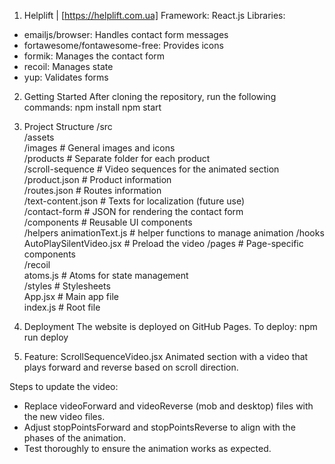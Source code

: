 1. Helplift | [https://helplift.com.ua]
Framework: React.js
Libraries:
- emailjs/browser: Handles contact form messages
- fortawesome/fontawesome-free: Provides icons
- formik: Manages the contact form
- recoil: Manages state
- yup: Validates forms

2. Getting Started
After cloning the repository, run the following commands:
npm install
npm start

3. Project Structure
/src  
  /assets  
    /images                # General images and icons  
    /products              # Separate folder for each product  
    /scroll-sequence       # Video sequences for the animated section  
  /product.json            # Product information  
  /routes.json             # Routes information  
  /text-content.json       # Texts for localization (future use)  
  /contact-form            # JSON for rendering the contact form  
  /components              # Reusable UI components  
  /helpers
    animationText.js       # helper functions to manage animation
  /hooks
    AutoPlaySilentVideo.jsx # Preload the video
  /pages                   # Page-specific components  
  /recoil  
    atoms.js               # Atoms for state management  
  /styles                  # Stylesheets  
  App.jsx                  # Main app file  
  index.js                 # Root file  

4. Deployment
The website is deployed on GitHub Pages. To deploy:
npm run deploy

5. Feature: ScrollSequenceVideo.jsx
Animated section with a video that plays forward and reverse based on scroll direction.

Steps to update the video:
- Replace videoForward and videoReverse (mob and desktop) files with the new video files.
- Adjust stopPointsForward and stopPointsReverse to align with the phases of the animation.
- Test thoroughly to ensure the animation works as expected.